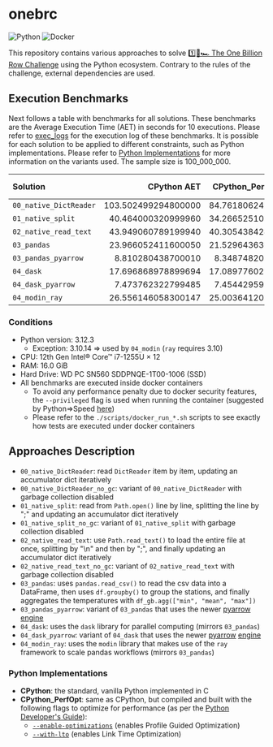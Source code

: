 # onebrc

![Python](https://img.shields.io/badge/python-006d98?style=for-the-badge&logo=python&logoColor=ffc600)
![Docker](https://img.shields.io/badge/docker-2496ed?style=for-the-badge&logo=docker&logoColor=ffffff)

This repository contains various approaches to solve [1️⃣🐝🏎️ The One Billion Row Challenge](https://github.com/gunnarmorling/onebrc) using the Python ecosystem.
Contrary to the rules of the challenge, external dependencies are used.

## Execution Benchmarks

Next follows a table with benchmarks for all solutions.
These benchmarks are the Average Execution Time (AET) in seconds for 10 executions.
Please refer to [exec_logs](./exec_logs/) for the execution log of these benchmarks.
It is possible for each solution to be applied to different constraints, such as Python implementations.
Please refer to [Python Implementations](#python-implementations) for more information on the variants used.
The sample size is 100_000_000.

| Solution               |         CPython AET | CPython_PerfOpt AET | CPython_PerfOpt NoGC AET |
| :--------------------- | ------------------: | ------------------: | -----------------------: |
| `00_native_DictReader` | 103.502499294800000 |  84.761806242800130 |       84.535680547699940 |
| `01_native_split`      |  40.464000320999960 |  34.266525107299910 |       34.461449691899910 |
| `02_native_read_text`  |  43.949060789199940 |  40.305438424100070 |       38.031868851099986 |
| `03_pandas`            |  23.966052411600050 |  21.529643636099810 |                       NA |
| `03_pandas_pyarrow`    |   8.810280438700010 |   8.348748203100058 |                       NA |
| `04_dask`              |  17.696868978899694 |  17.089776023899866 |                       NA |
| `04_dask_pyarrow`      |   7.473762322799485 |   7.454429598199567 |                       NA |
| `04_modin_ray`         |  26.556146058300147 |  25.003641207400324 |                       NA |

### Conditions

- Python version: 3.12.3
  - Exception: 3.10.14 => used by `04_modin` (`ray` requires 3.10)
- CPU: 12th Gen Intel® Core™ i7-1255U × 12
- RAM: 16.0 GiB
- Hard Drive: WD PC SN560 SDDPNQE-1T00-1006 (SSD)
- All benchmarks are executed inside docker containers
  - To avoid any performance penalty due to docker security features, the `--privileged` flag is used when running the container (suggested by Python⇒Speed [here](https://pythonspeed.com/articles/docker-performance-overhead/))
  - Please refer to the `./scripts/docker_run_*.sh` scripts to see exactly how tests are executed under docker containers

## Approaches Description

- `00_native_DictReader`: read `DictReader` item by item, updating an accumulator dict iteratively
- `00_native_DictReader_no_gc`:  variant of `00_native_DictReader` with garbage collection disabled
- `01_native_split`: read from `Path.open()` line by line, splitting the line by ";" and updating an accumulator dict iteratively
- `01_native_split_no_gc`:  variant of `01_native_split` with garbage collection disabled
- `02_native_read_text`: use `Path.read_text()` to load the entire file at once, splitting by "\n" and then by ";", and finally updating an accumulator dict iteratively
- `02_native_read_text_no_gc`: variant of `02_native_read_text` with garbage collection disabled
- `03_pandas`: uses `pandas.read_csv()` to read the csv data into a DataFrame, then uses `df.groupby()` to group the stations, and finally aggregates the temperatures with `df_gb.agg(["min", "mean", "max"])`
- `03_pandas_pyarrow`: variant of `03_pandas` that uses the newer [pyarrow](https://arrow.apache.org/) [engine](https://pandas.pydata.org/pandas-docs/stable/reference/api/pandas.read_csv.html)
- `04_dask`: uses the `dask` library for parallel computing (mirrors `03_pandas`)
- `04_dask_pyarrow`: variant of `04_dask` that uses the newer [pyarrow](https://arrow.apache.org/) [engine](https://pandas.pydata.org/pandas-docs/stable/reference/api/pandas.read_csv.html)
- `04_modin_ray`: uses the `modin` library that makes use of the `ray` framework to scale pandas workflows (mirrors `03_pandas`)

### Python Implementations

- **CPython**: the standard, vanilla Python implemented in C
- **CPython_PerfOpt**: same as CPython, but compiled and built with the following flags to optimize for performance (as per the [Python Developer's Guide](https://devguide.python.org/getting-started/setup-building/index.html#optimization)):
  - [`--enable-optimizations`](https://docs.python.org/3/using/configure.html#cmdoption-enable-optimizations) (enables Profile Guided Optimization)
  - [`--with-lto`](https://docs.python.org/3/using/configure.html#cmdoption-with-lto) (enables Link Time Optimization)
